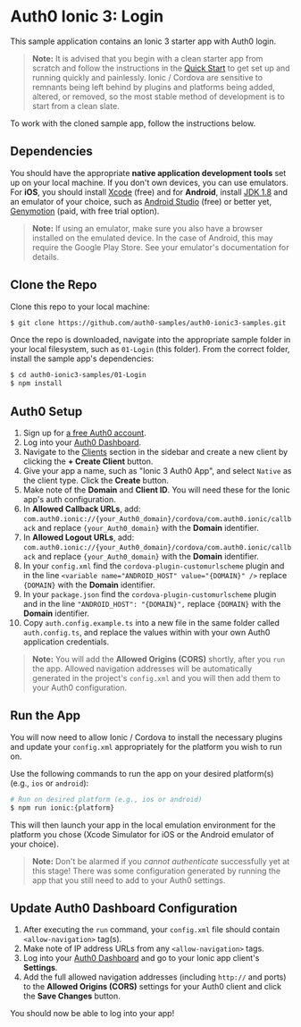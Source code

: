 # Auth0 Ionic 3: Login

This sample application contains an Ionic 3 starter app with Auth0 login.

> **Note:** It is advised that you begin with a clean starter app from scratch and follow the instructions in the [Quick Start](https://auth0.com/docs/quickstart/native/ionic3/01-login) to get set up and running quickly and painlessly. Ionic / Cordova are sensitive to remnants being left behind by plugins and platforms being added, altered, or removed, so the most stable method of development is to start from a clean slate.

To work with the cloned sample app, follow the instructions below.

## Dependencies

You should have the appropriate **native application development tools** set up on your local machine. If you don't own devices, you can use emulators. For **iOS**, you should install [Xcode](https://developer.apple.com/xcode/) (free) and for **Android**, install [JDK 1.8](http://www.oracle.com/technetwork/java/javase/downloads/jdk8-downloads-2133151.html) and an emulator of your choice, such as [Android Studio](https://developer.android.com/studio/index.html) (free) or better yet, [Genymotion](https://www.genymotion.com/) (paid, with free trial option).

> **Note:** If using an emulator, make sure you also have a browser installed on the emulated device. In the case of Android, this may require the Google Play Store. See your emulator's documentation for details.

## Clone the Repo

Clone this repo to your local machine:

```bash
$ git clone https://github.com/auth0-samples/auth0-ionic3-samples.git
```

Once the repo is downloaded, navigate into the appropriate sample folder in your local filesystem, such as `01-Login` (this folder). From the correct folder, install the sample app's dependencies:

```bash
$ cd auth0-ionic3-samples/01-Login
$ npm install
```

## Auth0 Setup

1.  Sign up for [a free Auth0 account](https://auth0.com/signup).
2.  Log into your [Auth0 Dashboard](https://manage.auth0.com).
3.  Navigate to the [Clients](https://manage.auth0.com/#/clients) section in the sidebar and create a new client by clicking the **+ Create Client** button.
4.  Give your app a name, such as "Ionic 3 Auth0 App", and select `Native` as the client type. Click the **Create** button.
5.  Make note of the **Domain** and **Client ID**. You will need these for the Ionic app's auth configuration.
6.  In **Allowed Callback URLs**, add: `com.auth0.ionic://{your_Auth0_domain}/cordova/com.auth0.ionic/callback` and replace `{your_Auth0_domain}` with the **Domain** identifier.
7.  In **Allowed Logout URLs**, add: `com.auth0.ionic://{your_Auth0_domain}/cordova/com.auth0.ionic/callback` and replace `{your_Auth0_domain}` with the **Domain** identifier.
8.  In your `config.xml` find the `cordova-plugin-customurlscheme` plugin and in the line `<variable name="ANDROID_HOST" value="{DOMAIN}" />` replace `{DOMAIN}` with the **Domain** identifier.
9.  In your `package.json` find the `cordova-plugin-customurlscheme` plugin and in the line `"ANDROID_HOST": "{DOMAIN}",` replace `{DOMAIN}` with the **Domain** identifier.
10. Copy `auth.config.example.ts` into a new file in the same folder called `auth.config.ts`, and replace the values within with your own Auth0 application credentials.

> **Note:** You will add the **Allowed Origins (CORS)** shortly, after you `run` the app. Allowed navigation addresses will be automatically generated in the project's `config.xml` and you will then add them to your Auth0 configuration.

## Run the App

You will now need to allow Ionic / Cordova to install the necessary plugins and update your `config.xml` appropriately for the platform you wish to run on.

Use the following commands to run the app on your desired platform(s) (e.g., `ios` or `android`):

```bash
# Run on desired platform (e.g., ios or android)
$ npm run ionic:{platform}
```

This will then launch your app in the local emulation environment for the platform you chose (Xcode Simulator for iOS or the Android emulator of your choice).

> **Note:** Don't be alarmed if you _cannot authenticate_ successfully yet at this stage! There was some configuration generated by running the app that you still need to add to your Auth0 settings.

## Update Auth0 Dashboard Configuration

1.  After executing the `run` command, your `config.xml` file should contain `<allow-navigation>` tag(s).
2.  Make note of IP address URLs from any `<allow-navigation>` tags.
3.  Log into your [Auth0 Dashboard](https://manage.auth0.com) and go to your Ionic app client's **Settings**.
4.  Add the full allowed navigation addresses (including `http://` and ports) to the **Allowed Origins (CORS)** settings for your Auth0 client and click the **Save Changes** button.

You should now be able to log into your app!
